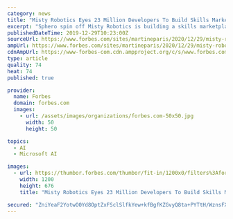 ```yaml
---
category: news
title: "Misty Robotics Eyes 23 Million Developers To Build Skills Marketplace"
excerpt: "Sphero spin off Misty Robotics is building a skills marketplace for its Misty II robot by crowdsourcing the talents of the global developer community. Now hobbyists with a few lines of Javascript or C# code can create their dream assistant who out of the box can see,"
publishedDateTime: 2019-12-29T10:23:00Z
sourceUrl: https://www.forbes.com/sites/martineparis/2020/12/29/misty-robotics-eyes-23-million-developers-to-build-skills-marketplace/
ampUrl: https://www.forbes.com/sites/martineparis/2020/12/29/misty-robotics-eyes-23-million-developers-to-build-skills-marketplace/amp/
cdnAmpUrl: https://www-forbes-com.cdn.ampproject.org/c/s/www.forbes.com/sites/martineparis/2020/12/29/misty-robotics-eyes-23-million-developers-to-build-skills-marketplace/amp/
type: article
quality: 74
heat: 74
published: true

provider:
  name: Forbes
  domain: forbes.com
  images:
    - url: /assets/images/organizations/forbes.com-50x50.jpg
      width: 50
      height: 50

topics:
  - AI
  - Microsoft AI

images:
  - url: https://thumbor.forbes.com/thumbor/fit-in/1200x0/filters%3Aformat%28jpg%29/https%3A%2F%2Fspecials-images.forbesimg.com%2Fimageserve%2F5e087da825ab5d0007cf756b%2F0x0.jpg%3FcropX1%3D178%26cropX2%3D1606%26cropY1%3D0%26cropY2%3D804
    width: 1200
    height: 676
    title: "Misty Robotics Eyes 23 Million Developers To Build Skills Marketplace"

secured: "ZniYeaF2YotwO0Yd8OptZxFSclSlfkYew+kfBgfKZGvyQ8ta+PYTtH/WznsFXXTA7XtEmEbTarsp+KU5AYje9d3qv2HzATg+b4K3FMrr6OqN0DIpylegrysCAH8kItwmOZ8rHE4ACT5eJ1qMndv32pMksd8WTIoVg5iANbQ1np/AMpU6Dkf8NaTWr6LzELxwqiJiqz+5aRJONA4GEGavjrWbD/LVs4EAKyq69+GFFA/O/G02V4CtrJH9QHiRfgttE5TvismqffbmUtDuZFYfThKNJOP08f1Pur1s/CgUf88=;+7jicvZMlxHY04u6gcEn/g=="
---
```


